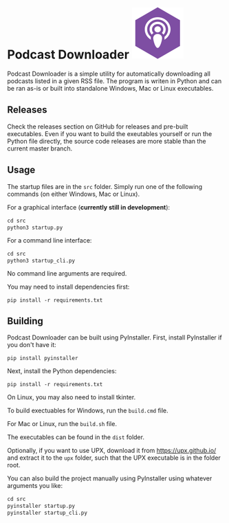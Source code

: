 # Podcast Downloader ![Podcast Downloader Icon](./src/icon/icon.svg)

Podcast Downloader is a simple utility for automatically downloading all podcasts listed in a given RSS file. The program is writen in Python and can be ran as-is or built into standalone Windows, Mac or Linux executables.

## Releases

Check the releases section on GitHub for releases and pre-built executables. Even if you want to build the exeutables yourself or run the Python file directly, the source code releases are more stable than the current master branch.

## Usage

The startup files are in the `src` folder. Simply run one of the following commands (on either Windows, Mac or Linux).

For a graphical interface (**currently still in development**):

    cd src
    python3 startup.py

For a command line interface:

    cd src
    python3 startup_cli.py

No command line arguments are required.

You may need to install dependencies first:

    pip install -r requirements.txt

## Building

Podcast Downloader can be built using PyInstaller. First, install PyInstaller if you don't have it:

    pip install pyinstaller

Next, install the Python dependencies:

    pip install -r requirements.txt

On Linux, you may also need to install tkinter.

To build exectuables for Windows, run the `build.cmd` file.

For Mac or Linux, run the `build.sh` file.

The executables can be found in the `dist` folder.

Optionally, if you want to use UPX, download it from https://upx.github.io/ and extract it to the `upx` folder, such that the UPX executable is in the folder root.

You can also build the project manually using PyInstaller using whatever arguments you like:

    cd src
    pyinstaller startup.py
    pyinstaller startup_cli.py
